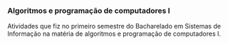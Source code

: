 ### Algoritmos e programação de computadores I
Atividades que fiz no primeiro semestre do Bacharelado em Sistemas de Informação na matéria de algoritmos e programação de computadores I.
